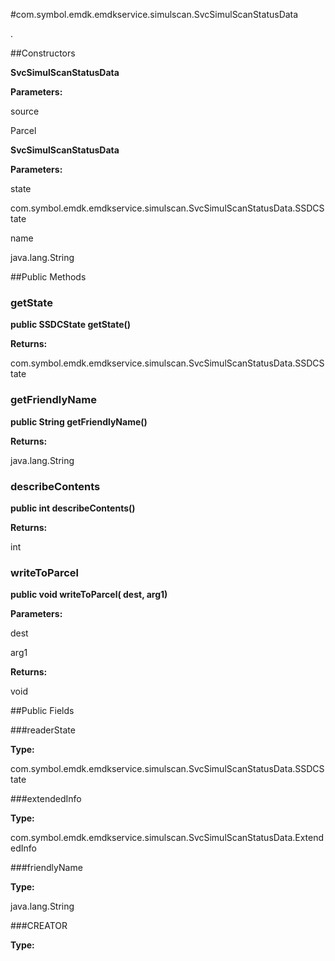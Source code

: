 #com.symbol.emdk.emdkservice.simulscan.SvcSimulScanStatusData

.



##Constructors

**SvcSimulScanStatusData**



**Parameters:**

source



Parcel

**SvcSimulScanStatusData**



**Parameters:**

state



com.symbol.emdk.emdkservice.simulscan.SvcSimulScanStatusData.SSDCState

name



java.lang.String

##Public Methods

### getState

**public SSDCState getState()**



**Returns:**

com.symbol.emdk.emdkservice.simulscan.SvcSimulScanStatusData.SSDCState

### getFriendlyName

**public String getFriendlyName()**



**Returns:**

java.lang.String

### describeContents

**public int describeContents()**



**Returns:**

int

### writeToParcel

**public void writeToParcel( dest,  arg1)**



**Parameters:**

dest

arg1

**Returns:**

void

##Public Fields

###readerState



**Type:**

com.symbol.emdk.emdkservice.simulscan.SvcSimulScanStatusData.SSDCState

###extendedInfo



**Type:**

com.symbol.emdk.emdkservice.simulscan.SvcSimulScanStatusData.ExtendedInfo

###friendlyName



**Type:**

java.lang.String

###CREATOR



**Type:**

<any>


